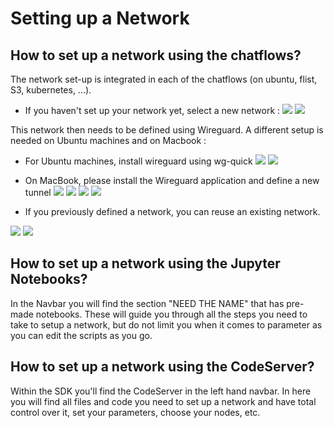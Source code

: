 # Setting up a Network
## How to set up a network using the chatflows?

The network set-up is integrated in each of the chatflows (on ubuntu, flist, S3, kubernetes, ...). 

- If you haven't set up your network yet, select a new network : 
![](images/chatflow_ubuntu5.png)
![](images/chatflow_ubuntu6.png)

This network then needs to be defined using Wireguard. 
A different setup is needed on Ubuntu machines and on Macbook : 
- For Ubuntu machines, install wireguard using wg-quick
![](images/chatflow_ubuntu9.png)
![](images/chatflow_ubuntu10.png)

- On MacBook, please install the Wireguard application and define a new tunnel 
![](images/chatflow_ubuntu11.png)
![](images/chatflow_ubuntu12.png)
![](images/chatflow_ubuntu13.png)
![](images/chatflow_ubuntu14.png)

- If you previously defined a network, you can reuse an existing network.

![](images/kubernetes_chatflow6.png)
![](images/kubernetes_chatflow7.png)


## How to set up a network using the Jupyter Notebooks?
In the Navbar you will find the section "NEED THE NAME" that has pre-made notebooks. These will guide you through all the steps you need to take to setup a network, but do not limit you when it comes to parameter as you can edit the scripts as you go.

## How to set up a network using the CodeServer?
Within the SDK you'll find the CodeServer in the left hand navbar.
In here you will find all files and code you need to set up a network and have total control over it, set your parameters, choose your nodes, etc.

